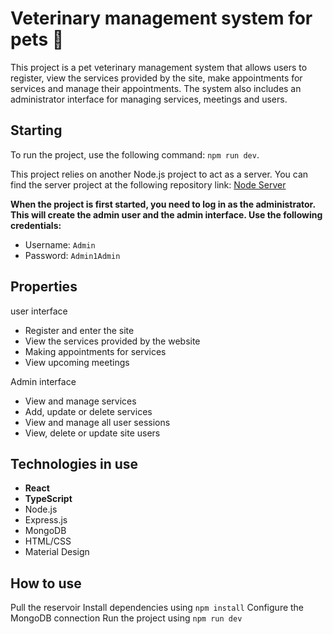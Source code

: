 # Veterinary management system for pets 🐾

This project is a pet veterinary management system that allows users to register, view the services provided by the site, make appointments for services and manage their appointments. The system also includes an administrator interface for managing services, meetings and users.

## Starting

To run the project, use the following command:
`npm run dev`.


This project relies on another Node.js project to act as a server. 
You can find the server project at the following repository link: 
[Node Server]( https://github.com/AyalaDiamant/Final-Project-Node)



**When the project is first started, you need to log in as the administrator. This will create the admin user and the admin interface. Use the following credentials:**

- Username: `Admin`
- Password: `Admin1Admin`

## Properties

user interface

- Register and enter the site
- View the services provided by the website
- Making appointments for services
- View upcoming meetings

Admin interface

- View and manage services
- Add, update or delete services
- View and manage all user sessions
- View, delete or update site users

## Technologies in use

- **React**
- **TypeScript**
- Node.js
- Express.js
- MongoDB
- HTML/CSS
- Material Design
  

## How to use
Pull the reservoir
Install dependencies using `npm install`
Configure the MongoDB connection
Run the project using `npm run dev`

